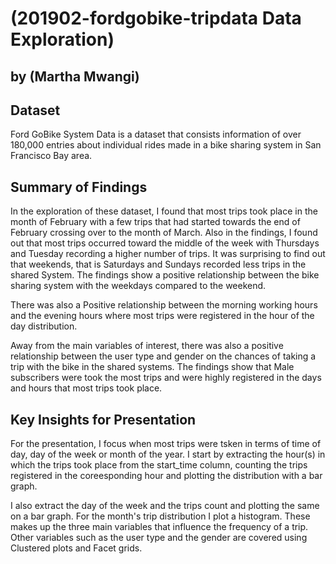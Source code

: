 # (201902-fordgobike-tripdata Data Exploration)
## by (Martha Mwangi)

## Dataset

Ford GoBike System Data is a dataset that consists information of over 180,000 entries about individual rides made in a bike sharing system in San Francisco Bay area. 

## Summary of Findings

In the exploration of these dataset, I found that most trips took place in the month of February with a few trips that had started towards the end of February crossing over to the month of March. Also in the findings, I found out that most trips occurred toward the middle of the week with Thursdays and Tuesday recording a higher number of trips.
It was surprising to find out that weekends, that is Saturdays and Sundays recorded less trips in the shared System.
The findings show a positive relationship between the bike sharing system with the weekdays compared to the weekend.

There was also a Positive relationship between the morning working hours and the evening hours where most trips were registered in the hour of the day distribution.

Away from the main variables of interest, there was also a positive relationship between the user type and gender on the chances of taking a trip with the bike in the shared systems. The findings show that Male subscribers were took the most trips and were highly registered in the days and hours that most trips took place.


## Key Insights for Presentation

For the presentation, I focus when most trips were tsken in terms of time of day, day of the week or month of the year. I start by extracting the hour(s) in which the trips took place from the start_time column, counting the trips registered in the coreesponding hour and plotting the distribution with a bar graph.

I also extract the day of the week and the trips count and plotting the same on a bar graph. For the month's trip distribution I plot a histogram. These makes up the three main variables that influence the frequency of a trip.
Other variables such as the user type and the gender are covered using Clustered plots and Facet grids.